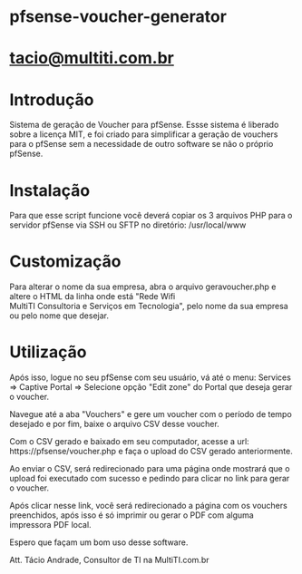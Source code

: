 # pfsense-voucher-generator
# tacio@multiti.com.br

# Introdução
Sistema de geração de Voucher para pfSense. Essse sistema é liberado sobre a licença MIT, e foi criado para simplificar a geração de vouchers para o pfSense sem a necessidade de outro software se não o próprio pfSense.

# Instalação
Para que esse script funcione você deverá copiar os 3 arquivos PHP para o servidor pfSense via SSH ou SFTP no diretório: /usr/local/www

# Customização
Para alterar o nome da sua empresa, abra o arquivo geravoucher.php e altere o HTML da linha onde está "Rede Wifi<br> MultiTI Consultoria e Serviços em Tecnologia", pelo nome da sua empresa ou pelo nome que desejar.

# Utilização
Após isso, logue no seu pfSense com seu usuário, vá até o menu: Services => Captive Portal => Selecione opção "Edit zone" do Portal que deseja gerar o voucher. 

Navegue até a aba "Vouchers" e gere um voucher com o período de tempo desejado e por fim, baixe o arquivo CSV desse voucher.

Com o CSV gerado e baixado em seu computador, acesse a url: https://pfsense/voucher.php e faça o upload do CSV gerado anteriormente.

Ao enviar o CSV, será redirecionado para uma página onde mostrará que o upload foi executado com sucesso e pedindo para clicar no link para gerar o voucher.

Após clicar nesse link, você será redirecionado a página com os vouchers preenchidos, após isso é só imprimir ou gerar o PDF com alguma impressora PDF local.

Espero que façam um bom uso desse software.

Att. Tácio Andrade, Consultor de TI na MultiTI.com.br
